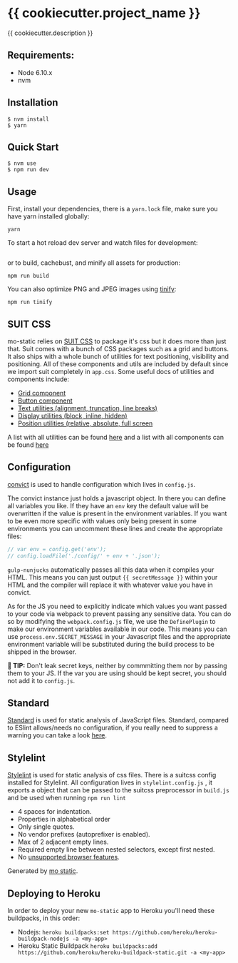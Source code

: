 # {{ cookiecutter.project_name }}

{{ cookiecutter.description }}


## Requirements:

- Node 6.10.x
- nvm

## Installation

```
$ nvm install
$ yarn
```

## Quick Start

```
$ nvm use
$ npm run dev
```

## Usage
First, install your dependencies, there is a `yarn.lock` file, make sure you have yarn installed globally:

```
yarn
```

To start a hot reload dev server and watch files for development:

``` npm run dev
```

or to build, cachebust, and minify all assets for production:

```
npm run build
```

You can also optimize PNG and JPEG images using [tinify](https://www.npmjs.com/package/tinify):

```
npm run tinify
```

## SUIT CSS
mo-static relies on [SUIT CSS](https://suitcss.github.io/) to package it's css but it does more than just that. Suit comes with a bunch of CSS packages such as a grid and buttons. It also ships with a whole bunch of utilities for text positioning, visibility and positioning. All of these components and utils are included by default since we import suit completely in `app.css`. Some useful docs of utilities and components include:
- [Grid component](https://github.com/suitcss/components-grid/)
- [Button component](https://github.com/suitcss/components-button/)
- [Text utilities (alignment, truncation, line breaks) ](https://github.com/suitcss/utils-text)
- [Display utilities (block, inline, hidden)](https://github.com/suitcss/utils-display)
- [Position utilities (relative, absolute, full screen](https://github.com/suitcss/utils-position)

A list with all utilities can be found [here](https://github.com/suitcss/utils) and a list with all components can be found [here](https://github.com/suitcss/components)

## Configuration
[convict](https://github.com/mozilla/node-convict) is used to handle configuration which lives in `config.js`.

The convict instance just holds a javascript object. In there you can define all variables you like. If they have an `env` key the default value will be overwritten if the value is present in the environment variables. If you want to be even more specific with values only being present in some environments you can uncomment these lines and create the appropriate files:
```javascript
// var env = config.get('env');
// config.loadFile('./config/' + env + '.json');
```

`gulp-nunjucks` automatically passes all this data when it compiles your HTML. This means you can just output `{{ secretMessage }}` within your HTML and the compiler will replace it with whatever value you have in convict.

As for the JS you need to explicitly indicate which values you want passed to your code via webpack to prevent passing any sensitive data. You can do so by modifying the `webpack.config.js` file, we use the `DefinePlugin` to make our environment variables available in our code. This means you can use `process.env.SECRET_MESSAGE` in your Javascript files and the appropriate environment variable will be substituted during the build process to be shipped in the browser.

__🔐 TIP:__ Don't leak secret keys, neither by commmitting them nor by passing them to your JS. If the var you are
using should be kept secret, you should not add it to `config.js`.


## Standard
[Standard](https://github.com/feross/standard) is used for static analysis of JavaScript files. Standard, compared to ESlint allows/needs no configuration, if you really need to suppress a warning you can take a look [here](https://github.com/feross/standard#how-do-i-hide-a-certain-warning).

## Stylelint
[Stylelint](https://github.com/stylelint/stylelint) is used for static analysis of css files. There is a suitcss config installed for Stylelint. All configuration lives in `stylelint.config.js` , it exports a object that can be passed to the suitcss preprocessor in `build.js` and be used when running `npm run lint`

* 4 spaces for indentation.
* Properties in alphabetical order
* Only single quotes.
* No vendor prefixes (autoprefixer is enabled).
* Max of 2 adjacent empty lines.
* Required empty line between nested selectors, except first nested.
* No [unsupported browser features](http://stylelint.io/user-guide/rules/no-unsupported-browser-features/).

Generated by [mo static](https://github.com/istrategylabs/mo-static).

## Deploying to Heroku
In order to deploy your new `mo-static` app to Heroku you'll need these buildpacks, in this order:
- Nodejs: `heroku buildpacks:set https://github.com/heroku/heroku-buildpack-nodejs -a <my-app>`
- Heroku Static Buildpack `heroku buildpacks:add https://github.com/heroku/heroku-buildpack-static.git -a <my-app>`

